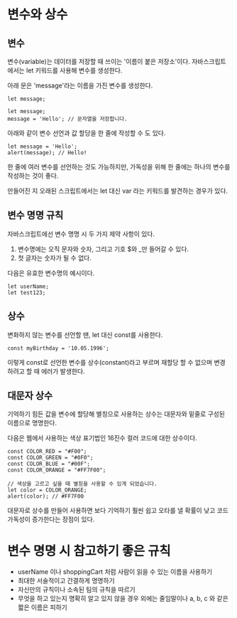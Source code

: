 # 변수와 상수

## 변수

변수(variable)는 데이터를 저장할 때 쓰이는 '이름이 붙은 저장소'이다.
자바스크립트에서는 let 키워드를 사용해 변수를 생성한다.

아래 문은 'message'라는 이름을 가진 변수를 생성한다.

```
let message;
```

```
let message;
message = 'Hello'; // 문자열을 저장합니다.
```

아래와 같이 변수 선언과 값 할당을 한 줄에 작성할 수 도 있다.
```
let message = 'Hello';
alert(message); // Hello!
```

한 줄에 여러 변수를 선언하는 것도 가능하지만, 가독성을 위해 한 줄에는 하나의 변수를 작성하는 것이 좋다.

만들어진 지 오래된 스크립트에서는 let 대신 var 라는 키워드를 발견하는 경우가 있다.


## 변수 명명 규칙

자바스크립트에선 변수 명명 시 두 가지 제약 사항이 있다.

1. 변수명에는 오직 문자와 숫자, 그리고 기호 $와 _만 들어갈 수 있다.
2. 첫 글자는 숫자가 될 수 없다.

다음은 유효한 변수명의 예시이다.
```
let userName;
let test123;
```

## 상수

변화하지 않는 변수를 선언할 땐, let 대신 const를 사용한다.

```
const myBirthday = '10.05.1996';
```

이렇게 const로 선언한 변수를 상수(constant)라고 부르며 재할당 할 수 없으며 변경하려고 할 때 에러가 발생한다.

## 대문자 상수

기억하기 힘든 값을 변수에 할당해 별칭으로 사용하는 상수는 대문자와 밑줄로 구성된 이름으로 명명한다.

다음은 웹에서 사용하는 색상 표기법인 16진수 컬러 코드에 대한 상수이다.

```
const COLOR_RED = "#F00";
const COLOR_GREEN = "#0F0";
const COLOR_BLUE = "#00F";
const COLOR_ORANGE = "#FF7F00";

// 색상을 고르고 싶을 때 별칭을 사용할 수 있게 되었습니다.
let color = COLOR_ORANGE;
alert(color); // #FF7F00
```

대문자로 상수를 만들어 사용하면 보다 기억하기 훨씬 쉽고 오타를 낼 확률이 낮고 코드 가독성이 증가한다는 장점이 있다.

# 변수 명명 시 참고하기 좋은 규칙

* userName 이나 shoppingCart 처럼 사람이 읽을 수 있는 이름을 사용하기
* 최대한 서술적이고 간결하게 명명하기
* 자신만의 규칙이나 소속된 팀의 규칙을 따르기
* 무엇을 하고 있는지 명확히 알고 있지 않을 경우 외에는 줄임말이나 a, b, c 와 같은 짧은 이름은 피하기
